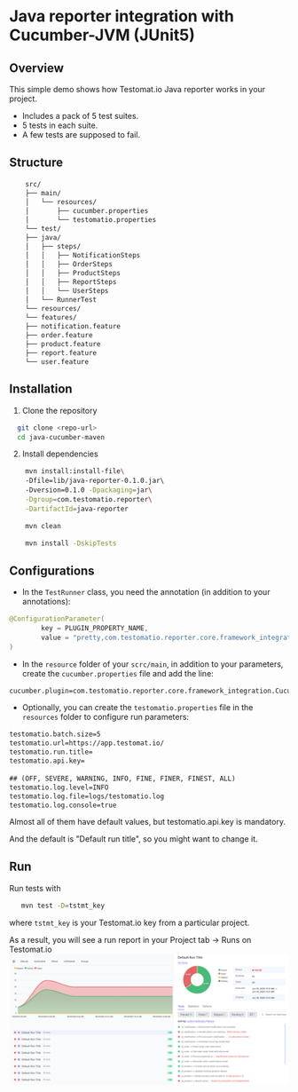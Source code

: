 # Java reporter integration with Cucumber-JVM (JUnit5)


## Overview

This simple demo shows how Testomat.io Java reporter works in your project.

- Includes a pack of 5 test suites.
- 5 tests in each suite.
- A few tests are supposed to fail.

## Structure
```
    src/
    ├── main/
    │   └── resources/
    │       ├── cucumber.properties
    │       └── testomatio.properties
    └── test/
    ├── java/
    │   ├── steps/
    │   │   ├── NotificationSteps
    │   │   ├── OrderSteps
    │   │   ├── ProductSteps
    │   │   ├── ReportSteps
    │   │   └── UserSteps
    │   └── RunnerTest
    └── resources/
    └── features/
    ├── notification.feature
    ├── order.feature
    ├── product.feature
    ├── report.feature
    └── user.feature
```

## Installation

1. Clone the repository

```sh
  git clone <repo-url>
  cd java-cucumber-maven
```

2. Install dependencies
```sh
    mvn install:install-file\ 
    -Dfile=lib/java-reporter-0.1.0.jar\ 
    -Dversion=0.1.0 -Dpackaging=jar\
    -Dgroup=com.testomatio.reporter\
    -DartifactId=java-reporter
```
```sh
    mvn clean
```
```sh
    mvn install -DskipTests
```

## Configurations
- In the `TestRunner` class, you need the annotation (in addition to your annotations):

```java
@ConfigurationParameter(
        key = PLUGIN_PROPERTY_NAME,
        value = "pretty,com.testomatio.reporter.core.framework_integration.CucumberListener"
)
```
- In the `resource` folder of your `scrc/main`, in addition to your parameters, create the `cucumber.properties` file and add the line:
```properties
cucumber.plugin=com.testomatio.reporter.core.framework_integration.CucumberListener
```

- Optionally, you can create the `testomatio.properties` file in the `resources` folder to configure run parameters:
```properties
testomatio.batch.size=5
testomatio.url=https://app.testomat.io/
testomatio.run.title=
testomatio.api.key=

## (OFF, SEVERE, WARNING, INFO, FINE, FINER, FINEST, ALL)
testomatio.log.level=INFO
testomatio.log.file=logs/testomatio.log
testomatio.log.console=true
```
Almost all of them have default values, but testomatio.api.key is mandatory.

And the default is "Default run title", so you might want to change it.


## Run
Run tests with
```sh
   mvn test -D=tstmt_key
```
where `tstmt_key` is your Testomat.io key from a particular project.

As a result, you will see a run report in your Project tab -> Runs on Testomat.io
<img src="img/runReport.png" alt="demo image"/>
    